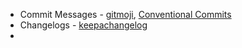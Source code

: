 
- Commit Messages - [gitmoji](gitmoji.dev), [Conventional Commits](conventionalcommits.org)
- Changelogs - [keepachangelog](keepachangelog.com)
- 